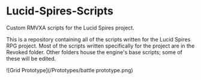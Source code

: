# Lucid-Spires-Scripts
Custom RMVXA scripts for the Lucid Spires project.

This is a repository containing all of the scripts written for the Lucid Spires RPG project.
  Most of the scripts written specifically for the project are in the Revoked folder.
  Other folders house the engine's base scripts; some of these will be edited.

![Grid Prototype](/Prototypes/battle prototype.png)
